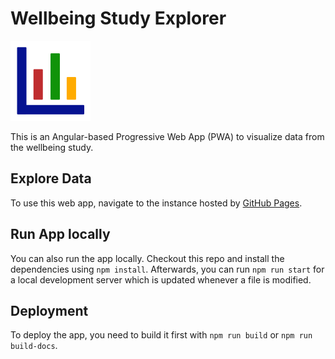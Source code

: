 # Wellbeing Study Explorer

![Wellbeing Study Explorer Logo](./apps/wellbeing-study-explorer/src/assets/icons/icon-128x128.png)

This is an Angular-based Progressive Web App (PWA) to visualize data from the wellbeing study.

## Explore Data

To use this web app, navigate to the instance hosted by [GitHub Pages](https://tud-ise.github.io/wellbeing-study-explorer).

## Run App locally

You can also run the app locally. Checkout this repo and install the dependencies using `npm install`. Afterwards, you can run `npm run start` for a local development server which is updated whenever a file is modified.

## Deployment

To deploy the app, you need to build it first with `npm run build` or `npm run build-docs`.
